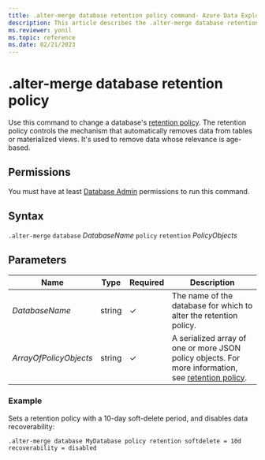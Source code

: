 ```yaml
---
title: .alter-merge database retention policy command- Azure Data Explorer
description: This article describes the .alter-merge database retention policy command in Azure Data Explorer.
ms.reviewer: yonil
ms.topic: reference
ms.date: 02/21/2023
---
```

# .alter-merge database retention policy

Use this command to change a database's [retention policy](retentionpolicy.md). The retention policy controls the mechanism that automatically removes data from tables or materialized views. It's used to remove data whose relevance is age-based.

## Permissions

You must have at least [Database Admin](access-control/role-based-access-control.md) permissions to run this command.

## Syntax

`.alter-merge` `database` *DatabaseName* `policy` `retention` *PolicyObjects*

## Parameters

|Name|Type|Required|Description|
|--|--|--|--|
|*DatabaseName*|string|&check;|The name of the database for which to alter the retention policy.|
|*ArrayOfPolicyObjects*|string|&check;|A serialized array of one or more JSON policy objects. For more information, see [retention policy](retentionpolicy.md).|

### Example

Sets a retention policy with a 10-day soft-delete period, and disables data recoverability:

```kusto
.alter-merge database MyDatabase policy retention softdelete = 10d recoverability = disabled
```

